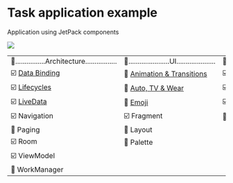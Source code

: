 # Task application example
Application using JetPack components

<a href="https://developer.android.com/jetpack"><img src="https://1.bp.blogspot.com/-dwL58chu7wo/WvD1RrHln3I/AAAAAAAAFUg/cRTc0IZga_wMPTWr3CI53IZ5BwtnZMeYACLcBGAs/s1600/Screen%2BShot%2B2018-05-05%2Bat%2B11.49.30%2BAMimage1.png" widht="500px"></a>
  
<table>
   <tbody>
      <tr>    
         <td>🎯................Architecture.................</td>
         <td>🎯......................UI.....................</td>
         <td>🎯..................Foundation.................</td>
         <td>🎯...................Behavior..................</td>
      </tr>
      <tr>
         <td>☑️ <a href="https://developer.android.com/topic/libraries/data-binding">Data Binding</a></td>
         <td>🔳 <a href="https://developer.android.com/guide/navigation/navigation-animate-transitions">Animation & Transitions</a></td>
         <td>☑️ <a href="https://developer.android.com/jetpack/androidx/releases/appcompat">AppCompat</a></td>
         <td>🔲 <a href="https://developer.android.com/reference/android/app/DownloadManager">Download Manager</a></td>
      </tr>
      <tr>
         <td>☑️ <a href="https://developer.android.com/topic/libraries/architecture/lifecycleLifecycles"> Lifecycles</a></td>
         <td>🔲 <a href="https://developer.android.com/jetpack/androidx/releases/wear"> Auto, TV & Wear</a></td>
         <td>☑️ <a href="https://developer.android.com/kotlin/ktx"> Android KTX</a></td>
         <td>🔲 <a href="https://developer.android.com/guide/topics/media-apps/media-apps-overview"> Media & Playback</a></td>
      </tr>
      <tr>
         <td>☑️ <a href="https://developer.android.com/topic/libraries/architecture/livedata"> LiveData</a></td>
         <td>🔲 <a href="https://developer.android.com/topic/libraries/architecture/livedata"> Emoji</td>
         <td>☑️ <a href="https://developer.android.com/topic/libraries/architecture/livedata"> Multidex</td>
         <td>🔲 <a href="https://developer.android.com/topic/libraries/architecture/livedata"> Permissions</td>
      </tr>
      <tr>
         <td>☑️ Navigation</td>
         <td>☑️ Fragment</td>
         <td>🔲 Test</td>
         <td>🔲 Notifications</td>
      </tr>
      <tr>
         <td>🔲 Paging</td>
         <td>🔳 Layout</td>
         <td></td>
         <td>🔲 Sharing</td>
      </tr>
      <tr>
         <td>☑️ Room</td>
         <td>🔲 Palette</td>
         <td> </td>
         <td>🔲 Slices</td>
      </tr>
      <tr>
         <td>☑️ ViewModel</td>
         <td> </td>
         <td> </td>
         <td> </td>
      </tr>
      <tr>
         <td>🔲 WorkManager</td>
         <td> </td>
         <td> </td>
         <td> </td>
      </tr>
   </tbody>
</table>

